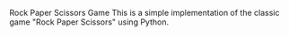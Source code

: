 Rock Paper Scissors Game
This is a simple implementation of the classic game "Rock Paper Scissors" using Python.
